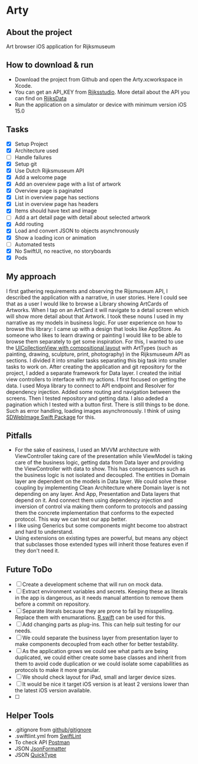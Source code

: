 # Arty
## About the project
Art browser iOS application for Rijksmuseum

## How to download & run
* Download the project from Github and open the Arty.xcworkspace in Xcode.
* You can get an API_KEY from [Rijksstudio](https://www.rijksmuseum.nl/en/rijksstudio). More detail about the API you can find on [RijksData](https://data.rijksmuseum.nl/object-metadata/api/)
* Run the application on a simulator or device with minimum version iOS 15.0

## Tasks
- [x] Setup Project
- [x] Architecture used
- [ ] Handle failures
- [x] Setup git
- [x] Use Dutch Rijksmuseum API
- [x] Add a welcome page
- [x] Add an overview page with a list of artwork
- [x] Overview page is paginated
- [x] List in overview page has sections
- [x] List in overview page has headers
- [x] Items should have text and image
- [ ] Add a art detail page with detail about selected artwork
- [x] Add routing
- [x] Load and convert JSON to objects asynchronously
- [x] Show a loading icon or animation
- [ ] Automated tests
- [x] No SwiftUI, no reactive, no storyboards
- [x] Pods

## My approach
I first gathering requirements and observing the Rijsmuseum API, I described the application with a narrative, in user stories. Here I could see that as a user I would like to browse a Library showing ArtCards of Artworks. When I tap on an ArtCard it will navigate to a detail screen which will show more detail about that Artwork. I took these nouns I used in my narrative as my models in business logic. For user experience on how to browse this library: I came up with a design that looks like AppStore. As someone who likes to learn drawing or painting I would like to be able to browse them separately to get some inspiration. For this, I wanted to use the [UICollectionView with compositional layout](https://developer.apple.com/documentation/uikit/uicollectionviewcompositionallayout) with ArtTypes (such as painting, drawing, sculpture, print, photography) in the Rijksmuseum API as sections. I divided it into smaller tasks separating this big task into smaller tasks to work on. After creating the application and git repository for the project, I added a separate framework for Data layer. I created the initial view controllers to interface with my actions. I first focused on getting the data. I used Moya library to connect to API endpoint and Resolver for dependency injection. Added some routing and navigation between the screens. Then I tested repository and getting data. I also adeded a pagination which I tested with a button first. There is still things to be done. Such as error handling, loading images asynchronously. I think of using [SDWebImage Swift Package](https://github.com/SDWebImage/SDWebImage) for this.

## Pitfalls
- For the sake of easiness, I used an MVVM architecture with ViewController taking care of the presentation while ViewModel is taking care of the business logic, getting data from Data layer and providing the ViewController with data to show. This has consequences such as the business logic is not isolated and decoupled. The entities in Domain layer are dependent on the models in Data layer. We could solve these coupling by implementing Clean Architecture where Domain layer is not depending on any layer. And App, Presentation and Data layers that depend on it. And connect them using dependency injection and inversion of control via making them conform to protocols and passing them the concrete implementation that conforms to the expected protocol. This way we can test our app better.
- I like using Generics but some components might become too abstract and hard to understand.
- Using extensions on existing types are powerful, but means any object that subclasses those extended types will inherit those features even if they don't need it.

## Future ToDo
- [ ] Create a development scheme that will run on mock data.
- [ ] Extract environment variables and secrets. Keeping these as literals in the app is dangerous, as it needs manual attention to remove them before a commit on repository.
- [ ] Separate literals because they are prone to fail by misspelling. Replace them with enumarations. [R.swift](https://github.com/mac-cain13/R.swift) can be used for this.
- [ ] Add changing parts as plug-ins. This can help suit testing for our needs.
- [ ] We could separate the business layer from presentation layer to make components decoupled from each other for better testability.
- [ ] As the application grows we could see what parts are being duplicated, we could either create some base classes and inherit from them to avoid code duplication or we could isolate some capabilities as protocols to make it more granular.
- [ ] We should check layout for iPad, small and larger device sizes.
- [ ] It would be nice it target iOS version is at least 2 versions lower than the latest iOS version available.
- [ ] 
## Helper Tools
- .gitignore from [github/gitignore](https://github.com/github/gitignore/blob/main/Swift.gitignore)
- .swiftlint.yml from [SwiftLint](https://github.com/realm/SwiftLint)
- To check API [Postman](http://postman.com/)
- JSON [JsonFormatter](https://jsonformatter.org/json-pretty-print)
- JSON [QuickType](https://app.quicktype.io)
